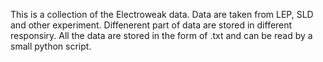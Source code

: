 This is a collection of the Electroweak data.
Data are taken from LEP, SLD and other experiment.
Diffenerent part of data are stored in different responsiry.
All the data are stored in the form of .txt and can be read by a small python script.
